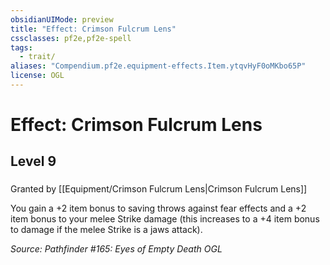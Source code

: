 ```yaml
---
obsidianUIMode: preview
title: "Effect: Crimson Fulcrum Lens"
cssclasses: pf2e,pf2e-spell
tags:
  - trait/
aliases: "Compendium.pf2e.equipment-effects.Item.ytqvHyF0oMKbo65P"
license: OGL
---
```

# Effect: Crimson Fulcrum Lens
## Level 9
### 






Granted by [[Equipment/Crimson Fulcrum Lens|Crimson Fulcrum Lens]]

You gain a +2 item bonus to saving throws against fear effects and a +2 item bonus to your melee Strike damage (this increases to a +4 item bonus to damage if the melee Strike is a jaws attack).

*Source: Pathfinder #165: Eyes of Empty Death*
*OGL*